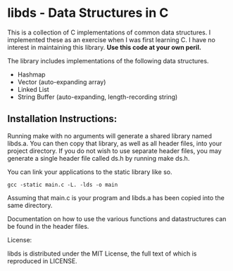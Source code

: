 # libds - Data Structures in C

This is a collection of C implementations of common data structures.
I implemented these as an exercise when I was first learning C.
I have no interest in maintaining this library. **Use this code at your own peril.**

The library includes implementations of the following data structures.

 * Hashmap
 * Vector (auto-expanding array)
 * Linked List
 * String Buffer (auto-expanding, length-recording string)

## Installation Instructions:

Running make with no arguments will generate a shared library named libds.a.
You can then copy that library, as well as all header files, into your 
project directory. If you do not wish to use separate header files, you may 
generate a single header file called ds.h by running make ds.h.

You can link your applications to the static library like so. 

    gcc -static main.c -L. -lds -o main

Assuming that main.c is your program and libds.a has been copied into the 
same directory.

Documentation on how to use the various functions and datastructures can be 
found in the header files.

License:

libds is distributed under the MIT License, the full text of which is 
reproduced in LICENSE.
